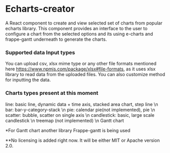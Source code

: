 # Echarts-creator
A React component to create and view selected set of charts from popular echarts library. This component provides an interface to the user to configure a chart from the selected options and its using e-charts and frappe-gantt underneath to generate the charts. 

### Supported data Input types ###
You can upload csv, xlsx mime type or any other file formats mentioned here https://www.npmjs.com/package/xlsx#file-formats, as it uses xlsx library to read data from the uploaded files.
You can also customize method for inputting the data.

### Charts types present at this moment ###
line: basic line, dynamic data + time axis, stacked area chart, step line \n
bar: bar-y-category-stack \n
pie: calendar pie(not implemented), pie \n
scatter: bubble, scatter on single axis \n
candlestick: basic, large scale candlestick \n
treemap (not implemented) \n
Gantt chart 



*For Gantt chart another library Frappe-gantt is being used

**No licensing is added right now. It will be either MIT or Apache version 2.0. 
